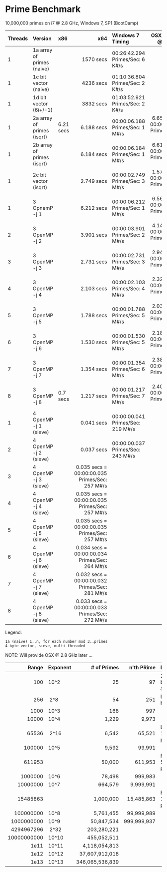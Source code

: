 # Prime Benchmark

10,000,000 primes on i7 @ 2.8 GHz, Windows 7, SP1 (BootCamp)

|Threads|Version                      | x86       | x64        | Windows 7 Timing                  | OSX 10.10 i7 @ 2.6 GHz |
|:------|:----------------------------|:----------|-----------:|:----------------------------------|-----------------------:|
|1      |1a array of primes (naive)   |           |  1570 secs | 00:26:42.294  Primes/Sec: 6 K#/s  | |
|1      |1c bit vector      (naive)   |           |  4236 secs | 01:10:36.804  Primes/Sec: 2 K#/s  | |
|1      |1d bit vector      (6i+/-1)  |           |  3832 secs | 01:03:52.921  Primes/Sec: 2 K#/s  | |
|1      |2a array of primes (isqrt)   | 6.21 secs | 6.188 secs | 00:00:06.188  Primes/Sec: 1 M#/s  | 6.652 secs = 00:00:06.652  Primes/Sec: 1 M#/s |
|1      |2b array of primes (isqrt)   |           | 6.184 secs | 00:00:06.184  Primes/Sec: 1 M#/s  | 6.612 secs = 00:00:06.612  Primes/Sec: 1 M#/s |
|1      |2c bit vector      (isqrt)   |           | 2.749 secs | 00:00:02.749  Primes/Sec: 3 M#/s  | 1.574 secs = 00:00:01.574  Primes/Sec: 5 M#/s |
|1      |3 OpnemP -j 1                |           | 6.212 secs | 00:00:06.212  Primes/Sec: 1 M#/s  | 6.568 secs = 00:00:06.567  Primes/Sec: 1 M#/s |
|2      |3 OpenMP -j 2                |           | 3.901 secs | 00:00:03.901  Primes/Sec: 2 M#/s  | 4.141 secs = 00:00:04.141  Primes/Sec: 2 M#/s |
|3      |3 OpenMP -j 3                |           | 2.731 secs | 00:00:02.731  Primes/Sec: 3 M#/s  | 2.948 secs = 00:00:02.948  Primes/Sec: 3 M#/s |
|4      |3 OpenMP -j 4                |           | 2.103 secs | 00:00:02.103  Primes/Sec: 4 M#/s  | 2.326 secs = 00:00:02.326  Primes/Sec: 3 M#/s |
|5      |3 OpenMP -j 5                |           | 1.788 secs | 00:00:01.788  Primes/Sec: 5 M#/s  | 2.036 secs = 00:00:02.035  Primes/Sec: 4 M#/s |
|6      |3 OpenMP -j 6                |           | 1.530 secs | 00:00:01.530  Primes/Sec: 5 M#/s  | 2.187 secs = 00:00:02.186  Primes/Sec: 4 M#/s |
|7      |3 OpenMP -j 7                |           | 1.354 secs | 00:00:01.354  Primes/Sec: 6 M#/s  | 2.384 secs = 00:00:02.383  Primes/Sec: 3 M#/s |
|8      |3 OpenMP -j 8                | 0.7  secs | 1.217 secs | 00:00:01.217  Primes/Sec: 7 M#/s  | 2.404 secs = 00:00:02.404  Primes/Sec: 3 M#/s |
|1      |4 OpenMP -j 1      (sieve)   |           | 0.041 secs | 00:00:00.041  Primes/Sec: 219 M#/s| |
|2      |4 OpenMP -j 2      (sieve)   |           | 0.037 secs | 00:00:00.037  Primes/Sec: 243 M#/s| |
|3      |4 OpenMP -j 3      (sieve)   |           | 0.035 secs = 00:00:00.035  Primes/Sec: 257 M#/s| |
|4      |4 OpenMP -j 4      (sieve)   |           | 0.035 secs = 00:00:00.035  Primes/Sec: 257 M#/s| |
|5      |4 OpenMP -j 5      (sieve)   |           | 0.035 secs = 00:00:00.035  Primes/Sec: 257 M#/s| |
|6      |4 OpenMP -j 6      (sieve)   |           | 0.034 secs = 00:00:00.034  Primes/Sec: 264 M#/s| |
|7      |4 OpenMP -j 7      (sieve)   |           | 0.032 secs = 00:00:00.032  Primes/Sec: 281 M#/s| |
|8      |4 OpenMP -j 8      (sieve)   |           | 0.033 secs = 00:00:00.033  Primes/Sec: 272 M#/s| |

Legend:

    1a (naive) 1..n, for each number mod 3..primes
    4 byte vector, sieve, multi-threaded

NOTE: Will provide OSX @ 2.8 GHz later ...


| Range     |Exponent  | # of Primes   | n'th PRime | Description                 | 1a H:Min:Sec | 1d (H:M:S) | 2a (H:M:S) | 4 (H:M:S) |
|----------:|:---------|--------------:|-----------:|:----------------------------|:----|:---|:---|:---|
|        100|     10^2 |             25|          97| 25 primes between 1 and 100 | ||||
|        256|&nbsp;2^8 |             54|         251| Largest 8-bit prime         | ||||
|       1000|     10^3 |            168|         997|                             | ||||
|      10000|     10^4 |          1,229|       9,973|                             | ||||
|      65536|&nbsp;2^16|          6,542|      65,521| Largest 16-bit prime        | ||||
|     100000|     10^5 |          9,592|      99,991|                             | ||||
|     611953|          |         50,000|     611,953| First 50,5000 primes        | 00:00:09.071 | 00:00:19.983 | 00:00:00.122 | 00:00:00.002 |
|    1000000|     10^6 |         78,498|     999,983|                             | 00:00:22.389 | 00:00:49.865 | 00:00:00.243 | 00:00:00.004 |
|   10000000|     10^7 |        664,579|   9,999,991|                             | 00:26:42.294 |              | 00:00:06.254 | 00:00:00.036 |
|   15485863|          |      1,000,000|  15,485,863| First 1,000,000 primes      | 01:00:20.988 |              | 00:00:11.646 | 00:00:00.059 |
|  100000000|     10^8 |      5,761,455|  99,999,989|                             |              |              |              | 00:00:00.491 |
| 1000000000|     10^9 |     50,847,534| 999,999,937|                             |              |              |              | 00:00:10.580 |
| 4294967296|&nbsp;2^32|    203,280,221|            |                             | ||||
|10000000000|     10^10|    455,052,511|            |                             | ||||
|       1e11|     10^11|  4,118,054,813|            |                             | ||||
|       1e12|     10^12| 37,607,912,018|            |                             | ||||
|       1e13|     10^13|346,065,536,839|            |                             | ||||
